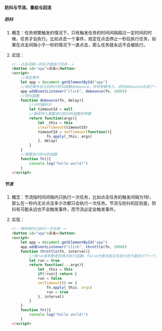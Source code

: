 #### 防抖与节流、重绘与回流

##### 防抖

1. 概念：任务频繁触发的情况下，只有触发任务的时间间隔超过一定时间的时候，任务才会执行。比如点击一个事件，规定在点击停止一秒后执行任务，如果在点击间隔小于一秒的情况下一直点击，那么任务就永远不会被执行。

2. 实现：

   ```html
   <!--点击间隔一秒后才能执行任务-->
   <button id="app">点击</button>
   <script>
       //绑定事件
       let app = document.getElementById("app")
       //绑定事件且立刻执行防抖函数debounce，并将参数传入，这时debounce形成了一个执行上下文，所以之后的clearTimeout()与setTimeout()访问与赋值的timeoutId是同一个值。
       app.addEventListener("click", debounce(fn, 1000))
       //防抖函数
       function debounce(fn, delay){
           //计时器标识
           let timeoutId = null
           //接受传入需要进行防抖的函数的参数
           return function(args){
               let _this = this
               clearTimeout(timeoutId)
               timeoutId = setTimeout(function(){
                   fn.apply(_this, args)
               }, delay)
           }
       }
       //需要进行防抖的函数
       function fn(){
           console.log("hello world!")
       }
   </script>
   ```

##### 节流

1. 概念：节流指时间间隔内只执行一次任务，比如点击任务的触发间隔为1秒，那么在一秒内无论点击多少次都只会执行一次任务。节流与防抖的区别是，防抖有可能永远也不会触发事件，而节流必定会触发事件。

2. 实现：

   ```html
   <!--两秒钟内只执行一次任务-->
   <button id="app">点击</button>
   <script>
       let app = document.getElementById("app")
       app.addEventListener("click", throttle(fn, 2000))
       function throttle(fn, interval){
           //用run来判断是否再次执行函数，false代表当前正在执行还不能执行下一个，true代表可以执行下一个
           let run = true
           return function(...args){
               let _this = this
               if(!run){ return }
               run = false
               setTimeout(() => {
                   fn.apply(_this. args)
                   run = true
               }, interval)
           }
       }
       function fn(){
           console.log("hello world!")
       }
   </script>
   ```

